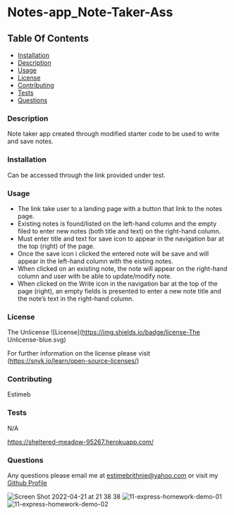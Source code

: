 # Notes-app_Note-Taker-Ass

## Table Of Contents
* [Installation](#installation)
* [Description](#description)
* [Usage](#usage)
* [License](#license)
* [Contributing](#contributing)
* [Tests](#tests)
* [Questions](#questions)

### Description 
 Note taker app created through modified starter code to be used to write and save notes.

### Installation 
 Can be accessed through the link provided under test.

### Usage 
* The link take user to a landing page with a button that link to the notes page.
* Existing notes is found/listed on the left-hand column and the empty filed to enter new notes (both title and text) on the right-hand column.
* Must enter title and text for save icon to appear in the navigation bar at the top (right) of the page.
* Once the save icon i clicked the entered note will be save and will appear in the left-hand column with the eisting notes.
* When clicked on an existing note, the note will appear on the right-hand column and user with be able to update/modify note.
* When clicked on the Write icon in the navigation bar at the top of the page (right), an empty fields is presented to enter a new note title and the note’s text in the right-hand column.

### License 
 The Unlicense 
![License](https://img.shields.io/badge/license-The Unlicense-blue.svg) 

For further information on the license please visit (https://snyk.io/learn/open-source-licenses/)

### Contributing 
 Estimeb 

### Tests 
 N/A

 https://sheltered-meadow-95267.herokuapp.com/

### Questions 
 Any questions please email me at estimebrithnie@yahoo.com
 or visit my [Github Profile](https://github.com/Estimeb)
 
 
 ![Screen Shot 2022-04-21 at 21 38 38](https://user-images.githubusercontent.com/101056987/164604480-5c91a333-f253-4082-a2e2-7805df9e8373.jpeg)
 ![11-express-homework-demo-01](https://user-images.githubusercontent.com/101056987/164604030-4a81d22c-d757-4348-bcb7-6909f99d9da7.png)
 ![11-express-homework-demo-02](https://user-images.githubusercontent.com/101056987/164603895-164a9076-8761-4e37-9995-fe0118a24e57.png)
